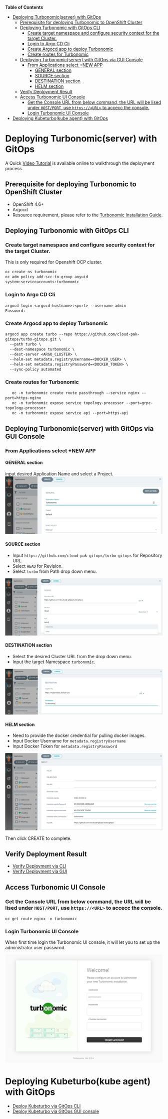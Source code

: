 <!-- START doctoc generated TOC please keep comment here to allow auto update -->
<!-- DON'T EDIT THIS SECTION, INSTEAD RE-RUN doctoc TO UPDATE -->
**Table of Contents**  

- [Deploying Turbonomic(server) with GitOps](#deploying-turbonomicserver-with-gitops)
  - [Prerequisite for deploying Turbonomic to OpenShift Cluster](#prerequisite-for-deploying-turbonomic-to-openshift-cluster)
  - [Deploying Turbonomic with GitOps CLI](#deploying-turbonomic-with-gitops-cli)
    - [Create target namespace and configure security context for the target Cluster.](#create-target-namespace-and-configure-security-context-for-the-target-cluster)
    - [Login to Argo CD Cli](#login-to-argo-cd-cli)
    - [Create Argocd app to deploy Turbonomic](#create-argocd-app-to-deploy-turbonomic)
    - [Create routes for Turbonomic](#create-routes-for-turbonomic)
  - [Deploying Turbonomic(server) with GitOps via GUI Console](#deploying-turbonomicserver-with-gitops-via-gui-console)
    - [From Applications select +NEW APP](#from-applications-select-new-app)
      - [GENERAL section](#general-section)
      - [SOURCE section](#source-section)
      - [DESTINATION section](#destination-section)
      - [HELM section](#helm-section)
  - [Verify Deployment Result](#verify-deployment-result)
  - [Access Turbonomic UI Console](#access-turbonomic-ui-console)
    - [Get the Console URL from below command, the URL will be lised under `HOST/PORT`, use `https://<URL>` to accecc the console.](#get-the-console-url-from-below-command-the-url-will-be-lised-under-hostport-use-httpsurl-to-accecc-the-console)
    - [Login Turbonomic UI Console](#login-turbonomic-ui-console)
- [Deploying Kubeturbo(kube agent) with GitOps](#deploying-kubeturbokube-agent-with-gitops)

<!-- END doctoc generated TOC please keep comment here to allow auto update -->

# Deploying Turbonomic(server) with GitOps  
A Quick [Video Tutorial](https://youtu.be/gWR9CWNaU_A) is available online to walkthrough the deployment process.   
  
## Prerequisite for deploying Turbonomic to OpenShift Cluster
- OpenShift 4.6+
- Argocd
- Resource requirement, please refer to the [Turbonomic Installation Guide](https://docs.turbonomic.com/docApp/doc/index.html?config=Install_Pnt#!/Latest_Install/_INSTALL_Topics_XL/TOPIC_Minimum_Requirements_XL.xml).

## Deploying Turbonomic with GitOps CLI

### Create target namespace and configure security context for the target Cluster.
This is only required for Openshift OCP cluster.  

```shell
oc create ns turbonomic
oc adm policy add-scc-to-group anyuid system:serviceaccounts:turbonomic
```

### Login to Argo CD Cli
```shell
argocd login <argocd-hostname>:<port> --username admin
Password:
```

### Create Argocd app to deploy Turbonomic
```shell
argocd app create turbo --repo https://github.com/cloud-pak-gitops/turbo-gitops.git \
  --path turbo \
  --dest-namespace turbonomic \
  --dest-server <ARGO_CLUSTER> \
  --helm-set metadata.registryUsername=<DOCKER_USER> \
  --helm-set metadata.registryPassword=<DOCKER_TOKEN> \
  --sync-policy automated
```

### Create routes for Turbonomic
```shell
   oc -n turbonomic create route passthrough --service nginx --port=https-nginx
   oc -n turbonomic expose service topology-processor --port=grpc-topology-processor
   oc -n turbonomic expose service api --port=https-api
```

## Deploying Turbonomic(server) with GitOps via GUI Console

### From Applications select +NEW APP

#### GENERAL section
input desired Application Name and select a Project.
![new-app-general](images/new-app-general.png)

#### SOURCE section
- Input `https://github.com/cloud-pak-gitops/turbo-gitops` for Repository URL.  
- Select `HEAD` for Revision.  
- Select `turbo` from Path drop down menu.  

![new-app-source](images/new-app-source.png)

#### DESTINATION section
- Select the desired Cluster URL from the drop down menu.  
- Input the target Namespace `turbonomic`.  

![new-app-destination](images/new-app-destination.png)

#### HELM section
- Need to provide the docker credential for pulling docker images.  
- Input Docker Username for `metadata.registryUsername`  
- Input Docker Token for `metadata.registryPassword`   

![new-app-helm](images/new-app-helm.png)  
    
Then click CREATE to complete.

## Verify Deployment Result
- [Verify Deployment via CLI](Gitops-verify-deployment.md#verify-deployment-via-cli)
- [Verify Deployment via GUI](Gitops-verify-deployment.md#verify-deployment-via-gui)

## Access Turbonomic UI Console

### Get the Console URL from below command, the URL will be lised under `HOST/PORT`, use `https://<URL>` to accecc the console.  

```shell
oc get route nginx -n turbonomic
```

### Login Turbonomic UI Console
When first time login the Turbonomic UI console, it will let you to set up the administrator user passwrod.

![turbo_initial_UI](images/turbo_initial_UI.png)  

# Deploying Kubeturbo(kube agent) with GitOps
- [Deploy Kubeturbo via GitOps CLI](Gitops-kubeturbo-Install.md#deploying-kubeturbokube-agent-with-gitops-cli)
- [Deploy Kubeturbo via GitOps GUI console](Gitops-kubeturbo-Install.md#deploying-kubeturbokube-agent-with-gitops-via-gui-console)

